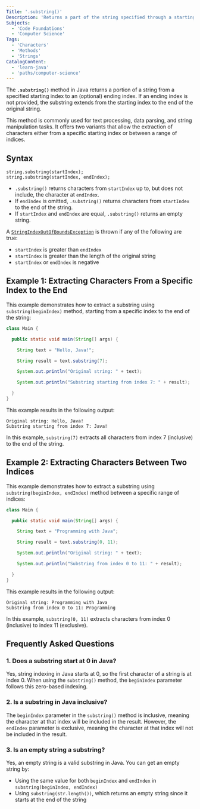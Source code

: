 ```yaml
---
Title: '.substring()'
Description: 'Returns a part of the string specified through a starting index and an optional ending index.'
Subjects:
  - 'Code Foundations'
  - 'Computer Science'
Tags:
  - 'Characters'
  - 'Methods'
  - 'Strings'
CatalogContent:
  - 'learn-java'
  - 'paths/computer-science'
---
```


The **`.substring()`** method in Java returns a portion of a string from a specified starting index to an (optional) ending index. If an ending index is not provided, the substring extends from the starting index to the end of the original string.

This method is commonly used for text processing, data parsing, and string manipulation tasks. It offers two variants that allow the extraction of characters either from a specific starting index or between a range of indices.

## Syntax

```pseudo
string.substring(startIndex);
string.substring(startIndex, endIndex);
```

- `.substring()` returns characters from `startIndex` up to, but does not include, the character at `endIndex`.
- If `endIndex` is omitted, `.substring()` returns characters from `startIndex` to the end of the string.
- If `startIndex` and `endIndex` are equal, `.substring()` returns an empty string.

A [`StringIndexOutOfBoundsException`](https://www.codecademy.com/resources/docs/java/errors/stringindexoutofboundsexception) is thrown if any of the following are true:

- `startIndex` is greater than `endIndex`
- `startIndex` is greater than the length of the original string
- `startIndex` or `endIndex` is negative

## Example 1: Extracting Characters From a Specific Index to the End

This example demonstrates how to extract a substring using `substring(beginIndex)` method, starting from a specific index to the end of the string:

```java
class Main {

  public static void main(String[] args) {

    String text = "Hello, Java!";

    String result = text.substring(7);

    System.out.println("Original string: " + text);

    System.out.println("Substring starting from index 7: " + result);

  }
}
```

This example results in the following output:

```shell
Original string: Hello, Java!
Substring starting from index 7: Java!
```

In this example, `substring(7)` extracts all characters from index 7 (inclusive) to the end of the string.

## Example 2: Extracting Characters Between Two Indices

This example demonstrates how to extract a substring using `substring(beginIndex, endIndex)` method between a specific range of indices:

```java
class Main {

  public static void main(String[] args) {

    String text = "Programming with Java";

    String result = text.substring(0, 11);

    System.out.println("Original string: " + text);

    System.out.println("Substring from index 0 to 11: " + result);

  }
}
```

This example results in the following output:

```shell
Original string: Programming with Java
Substring from index 0 to 11: Programming
```

In this example, `substring(0, 11)` extracts characters from index 0 (inclusive) to index 11 (exclusive).

## Frequently Asked Questions

### 1. Does a substring start at 0 in Java?

Yes, string indexing in Java starts at 0, so the first character of a string is at index 0. When using the `substring()` method, the `beginIndex` parameter follows this zero-based indexing.

### 2. Is a substring in Java inclusive?

The `beginIndex` parameter in the `substring()` method is inclusive, meaning the character at that index will be included in the result. However, the `endIndex` parameter is exclusive, meaning the character at that index will not be included in the result.

### 3. Is an empty string a substring?

Yes, an empty string is a valid substring in Java. You can get an empty string by:

- Using the same value for both `beginIndex` and `endIndex` in `substring(beginIndex, endIndex)`
- Using `substring(str.length())`, which returns an empty string since it starts at the end of the string
